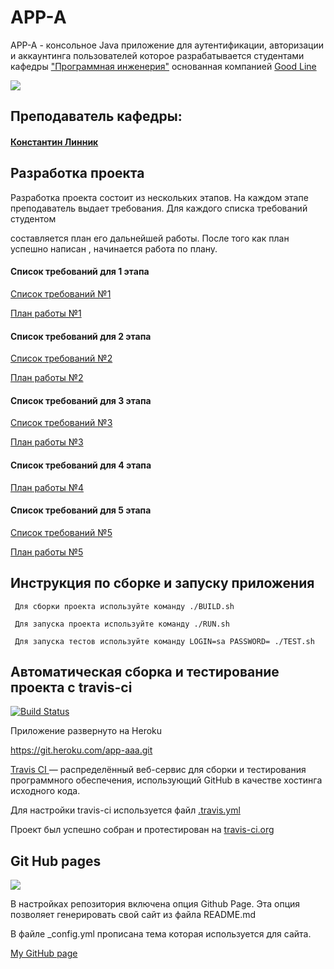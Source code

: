  # APP-A 

 APP-A - консольное Java приложение для аутентификации, авторизации и аккаунтинга пользователей которое разрабатывается студентами кафедры <a href="http://kafedra-goodline.info/software-engineering">"Программная инженерия"</a> основанная компанией <a href="https://goodline.info/">Good Line</a>

<img src="https://user-images.githubusercontent.com/32132937/32546326-4c3face0-c4b1-11e7-887e-99a4efd30703.jpg">

## Преподаватель кафедры:

#### <a href="https://github.com/theaspect"><b>Константин Линник</b></a>
     
## Разработка проекта

 Разработка проекта состоит из нескольких этапов. На каждом этапе преподаватель выдает требования. Для каждого списка требований студентом 

 составляется план его дальнейшей работы. После того как план успешно написан , начинается работа по плану.
    
#### Список требований для 1 этапа

<a href="https://docs.google.com/document/d/1iRLP4Ny7FlIds6QWtQvfYvHsetl9Qgc6cYLETVAGqUY/edit">Список требований №1</a>

[План работы  №1](Roadmap1.md)

#### Список требований для 2 этапа

<a href="https://docs.google.com/document/d/16bcm3DMuo7p__102sDtBn3YqOk5ezetShYxHvH62Ec0/edit">Список требований №2</a>

[План работы  №2](Roadmap2.md)

#### Список требований для 3 этапа

<a href="https://docs.google.com/document/d/19TgIK3O9X2VsB9FsjxifAdg3XclFzyJ9JdsWUaCv-RI/edit?usp=sharing">Список требований №3</a>

[План работы  №3](Roadmap3.md)

#### Список требований для 4 этапа

[План работы  №4](Roadmap4.md)

#### Список требований для 5 этапа

<a href="https://docs.google.com/document/d/1cIT8d0sE1WjBC0Jo-_wgEiXPkglvuhYpQZ8QgscDFDw/edit?usp=sharing">Список требований №5</a>

[План работы  №5](Roadmap5.md)

## Инструкция по сборке и запуску приложения

     Для сборки проекта используйте команду ./BUILD.sh

     Для запуска проекта используйте команду ./RUN.sh

     Для запуска тестов используйте команду LOGIN=sa PASSWORD= ./TEST.sh
   
## Автоматическая сборка и тестирование проекта с travis-ci  

[![Build Status](https://travis-ci.org/Roman0532/App-A.svg?branch=master)](https://travis-ci.org/Roman0532/App-A)

Приложение развернуто на Heroku 

https://git.heroku.com/app-aaa.git

<a href="https://travis-ci.org/">Travis CI </a> — распределённый веб-сервис для сборки и тестирования программного обеспечения, использующий GitHub в качестве хостинга исходного кода.

Для настройки travis-ci используется файл <a href="https://github.com/Roman0532/App-A/blob/master/.travis.yml">.travis.yml</a>

Проект был успешно собран и протестирован на <a href="https://travis-ci.org/">travis-ci.org</a>
     
## Git Hub pages 
<img src="https://user-images.githubusercontent.com/32132937/32547212-0ea77ec8-c4b4-11e7-90b7-a915504b6d15.jpg">

В настройках репозитория включена опция Github Page. 
Эта опция позволяет генерировать свой сайт из файла README.md

В файле _config.yml прописана тема которая используется для сайта.

<a href="https://roman0532.github.io/App-A/">My GitHub page<a/>

